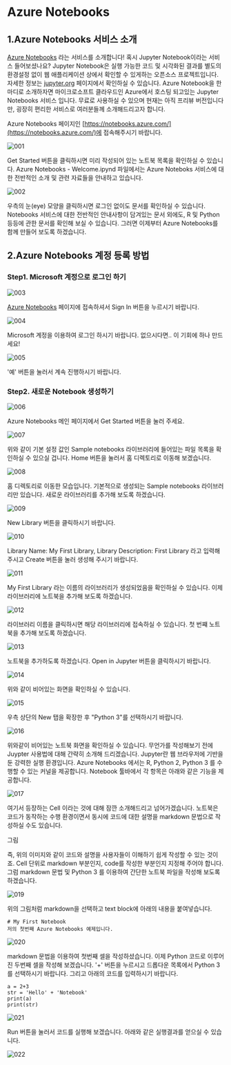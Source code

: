 # Azure Notebooks

## 1.Azure Notebooks 서비스 소개 
[Azure Notebooks](https://notebooks.azure.com/) 라는 서비스를 소개합니다! 혹시 Jupyter Notebook이라는 서비스 들어보셨나요? Jupyter Notebook은 실행 가능한 코드 및 시각화된 결과를 별도의 환경설정 없이 웹 애플리케이션 상에서 확인할 수 있게하는 오픈소스 프로젝트입니다. 
자세한 정보는 [jupyter.org](http://jupyter.org/) 페이지에서 확인하실 수 있습니다. Azure Notebook을 한마디로 소개하자면 마이크로소프트 클라우드인 Azure에서 호스팅 되고있는 Jupyter Notebooks 서비스 입니다. 
무료로 사용하실 수 있으며 현재는 아직 프리뷰 버전입니다만, 굉장히 편리한 서비스로 여러분들께 소개해드리고자 합니다. 

Azure Notebooks 페이지인 [https://notebooks.azure.com/](https://notebooks.azure.com/)에 접속해주시기 바랍니다. 

![001](./images/notebooks/001.jpg) 

Get Started 버튼을 클릭하시면 미리 작성되어 있는 노트북 목록을 확인하실 수 있습니다. Azure Notebooks - Welcome.ipynd 파일에서는 Azure Noteboks 서비스에 대한 전반적인 소개 및 관련 자료들을 안내하고 있습니다. 

![002](./images/notebooks/002.jpg) 

우측의 눈(eye) 모양을 클릭하시면 로그인 없이도 문서를 확인하실 수 있습니다. Notebooks 서비스에 대한 전반적인 안내사항이 담겨있는 문서 외에도, R 및 Python 등등에 관한 문서를 확인해 보실 수 있습니다. 
그러면 이제부터 Azure Notebooks를 함께 만들어 보도록 하겠습니다.  

## 2.Azure Notebooks 계정 등록 방법

### Step1. Microsoft 계정으로 로그인 하기
![003](./images/notebooks/003.jpg) 

[Azure Notebooks](https://notebooks.azure.com/) 페이지에 접속하셔서 Sign In 버튼을 누르시기 바랍니다. 

![004](./images/notebooks/004.jpg) 

Microsoft 계정을 이용하여 로그인 하시기 바랍니다. 없으시다면.. 이 기회에 하나 만드세요!

![005](./images/notebooks/005.jpg)

'예' 버튼을 눌러서 계속 진행하시기 바랍니다.

### Step2. 새로운 Notebook 생성하기 
![006](./images/notebooks/006.jpg)

Azure Notebooks 메인 페이지에서 Get Started 버튼을 눌러 주세요.

![007](./images/notebooks/007.jpg)

위와 같이 기본 설정 값인 Sample notebooks 라이브러리에 들어있는 파일 목록을 확인하실 수 있으실 겁니다.
Home 버튼을 눌러서 홈 디렉토리로 이동해 보겠습니다.

![008](./images/notebooks/008.jpg)

홈 디렉토리로 이동한 모습입니다. 기본적으로 생성되는 Sample notebooks 라이브러리만 있습니다. 새로운 라이브러리를 추가해 보도록 하겠습니다. 

![009](./images/notebooks/009.jpg)

New Library 버튼을 클릭하시기 바랍니다. 

![010](./images/notebooks/010.jpg)

Library Name: My First Library, Library Description: First Library 라고 입력해 주시고 Create 버튼을 눌러 생성해 주시기 바랍니다.

![011](./images/notebooks/011.jpg)

My First Library 라는 이름의 라이브러리가 생성되었음을 확인하실 수 있습니다.
이제 라이브러리에 노트북을 추가해 보도록 하겠습니다.

![012](./images/notebooks/012.jpg)

라이브러리 이름을 클릭하시면 해당 라이브러리에 접속하실 수 있습니다.
첫 번쨰 노트북을 추가해 보도록 하겠습니다.

![013](./images/notebooks/013.jpg)

노트북을 추가하도록 하겠습니다. Open in Jupyter 버튼을 클릭하시기 바랍니다.  

![014](./images/notebooks/014.jpg)

위와 같이 비어있는 화면을 확인하실 수 있습니다. 

![015](./images/notebooks/015.jpg)

우측 상단의 New 탭을 확장한 후 "Python 3"를 선택하시기 바랍니다. 

![016](./images/notebooks/016.jpg)

위와같이 비어있는 노트북 화면을 확인하실 수 있습니다. 
무언가를 작성해보기 전에 Juypter 사용법에 대해 간략히 소개해 드리겠습니다. 
Jupyter란 웹 브라우저에 기반을 둔 강력한 실행 환경입니다. Azure Notebooks 에서는 R, Python 2, Python 3 를 수행할 수 있는 커널을 제공합니다.
Notebook 툴바에서 각 항목은 아래와 같은 기능을 제공합니다.

![017](./images/notebooks/017.jpg)

여기서 등장하는 Cell 이라는 것에 대해 잠깐 소개해드리고 넘어가겠습니다. 
노트북은 코드가 동작하는 수행 환경이면서 동시에 코드에 대한 설명을 markdown 문법으로 작성하실 수도 있습니다. 

그림

즉, 위의 이미지와 같이 코드와 설명을 사용자들이 이해하기 쉽게 작성할 수 있는 것이죠. 
Cell 단위로 markdown 부분인지, code를 작성한 부분인지 지정해 주어야 합니다. 
그럼 markdown 문법 및 Python 3 를 이용하여 간단한 노트북 파일을 작성해 보도록 하겠습니다.

![019](./images/notebooks/019.jpg) 

위의 그림처럼 markdown을 선택하고 text block에 아래의 내용을 붙여넣습니다. 

```
# My First Notebook
저의 첫번째 Azure Notebooks 예제입니다.
```

![020](./images/notebooks/020.jpg) 

markdown 문법을 이용하여 첫번째 셀을 작성하셨습니다. 이제 Python 코드로 이루어진 두번째 셀을 작성해 보겠습니다. 
'+' 버튼을 누르시고 드롭다운 목록에서 Python 3를 선택하시기 바랍니다.
그리고 아래의 코드를 입력하시기 바랍니다.

```
a = 2+3
str = 'Hello' + 'Notebook'
print(a)
print(str)
```

![021](./images/notebooks/021.jpg) 

Run 버튼을 눌러서 코드를 실행해 보겠습니다. 아래와 같은 실행결과를 얻으실 수 있습니다.

![022](./images/notebooks/022.jpg) 


